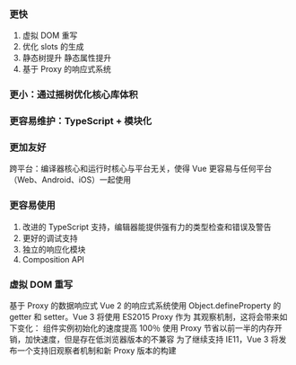 ### 更快

1. 虚拟 DOM 重写
2. 优化 slots 的生成
3. 静态树提升 静态属性提升
4. 基于 Proxy 的响应式系统

### 更小：通过摇树优化核心库体积

### 更容易维护：TypeScript + 模块化

### 更加友好

跨平台：编译器核心和运行时核心与平台无关，使得 Vue 更容易与任何平台（Web、Android、iOS）一起使用

### 更容易使用

1. 改进的 TypeScript 支持，编辑器能提供强有力的类型检查和错误及警告
2. 更好的调试支持
3. 独立的响应化模块
4. Composition API

### 虚拟 DOM 重写

基于 Proxy 的数据响应式
Vue 2 的响应式系统使用 Object.defineProperty 的 getter 和 setter。Vue 3 将使用 ES2015 Proxy 作为
其观察机制，这将会带来如下变化：
组件实例初始化的速度提高 100％
使用 Proxy 节省以前一半的内存开销，加快速度，但是存在低浏览器版本的不兼容
为了继续支持 IE11，Vue 3 将发布一个支持旧观察者机制和新 Proxy 版本的构建
